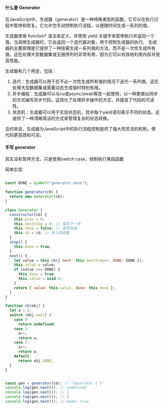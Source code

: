 #### 什么是 Generator

在JavaScript中，生成器（generator）是一种特殊类型的函数，它可以在执行过程中暂停和恢复。它允许您手动控制执行流程，以便随时间生成一系列的值。 

生成器使用 function* 语法来定义，并使用 yield 关键字来暂停执行并返回一个值。当调用生成器时，它会返回一个迭代器对象，用于控制生成器的执行。 
生成器的主要原理是它提供了一种按需生成一系列值的方法，而不是一次性生成所有值。这在处理大型数据集或无限序列时非常有用，因为它可以有效地利用内存并提高性能。 

生成器有几个用途，包括： 
1. 迭代：生成器可以用于在不必一次性生成所有值的情况下迭代一系列值。这在处理大型数据集或需要动态生成值时特别有用。 
2. 异步编程：生成器可以与co或async/await等库一起使用，以一种更类似同步的方式编写异步代码。这简化了处理异步操作的方式，并提高了代码的可读性。 
3. 状态机：生成器可以用于实现状态机，其中每个yield语句表示不同的状态。这提供了一种清晰简洁的方式来管理复杂的状态转换。 

总的来说，生成器为JavaScript中的执行流程控制提供了强大而灵活的机制，使代码更高效和可读。

#### 手写 generator

其实没有暂停方法，只是使用switch case，控制执行某段函数

简单实现
```js

const DONE = Symbol("generator-done");

function generator(cb) {
  return new Generator(cb);
}

class Generator {
  constructor(cb) {
    this.prev = 0;
    this.nextStep = 0; // 保存下一步
    this.done = false; // 是否完成
    this.cb = cb; // 传入的函数
  }
  stop() {
    this.done = true;
  }
  next() {
    let value = this.cb({ next: this.nextStep++, DONE: DONE });
    this.value = value;
    if (value === DONE) {
      this.done = true;
      this.value = void 0;
    }
    return { value: this.value, done: this.done };
  }
}

function cb(obj) {
  let a = 1;
  switch (obj.next) {
    case 0:
      return undefined;
    case 1:
      a++;
      return a;
    case 2:
      a++;
      return a;
    default:
      return obj.DONE;
  }
}


const gen = generator(cb); // "Generator { }"
console.log(gen.next()); // undefined
console.log(gen.next()); // 2
console.log(gen.next()); // 3
console.log(gen.next()); // done: true
```